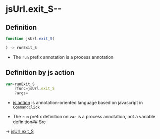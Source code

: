 # jsUrl.exit_S--

## Definition

```js.js
function jsUrl.exit_S(

) -> runExit_S
```

- The `run` prefix annotation is a process annotation
## Definition by js action

```js.js
var=runExit_S
	?func=jsUrl.exit_S
	?args=

```

- [js action](#) is annotation-oriented language based on javascript in `CommandClick`

- The `run` prefix definition on `var` is a process annotation, not a variable definition## Src

-> [jsUrl.exit_S](https://github.com/puutaro/CommandClick/blob/master/app/src/main/java/com/puutaro/commandclick/fragment_lib/terminal_fragment/js_interface/JsUrl.kt#L154)


